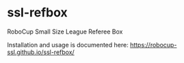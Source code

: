 # ssl-refbox
RoboCup Small Size League Referee Box

Installation and usage is documented here: https://robocup-ssl.github.io/ssl-refbox/
